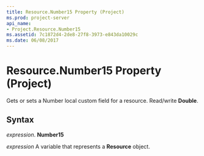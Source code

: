 ```yaml
---
title: Resource.Number15 Property (Project)
ms.prod: project-server
api_name:
- Project.Resource.Number15
ms.assetid: 7c1872d4-2de8-27f8-3973-e843da10029c
ms.date: 06/08/2017
---
```



# Resource.Number15 Property (Project)

Gets or sets a Number local custom field for a resource. Read/write **Double**.


## Syntax

 _expression_. **Number15**

 _expression_ A variable that represents a **Resource** object.


